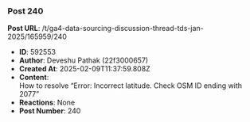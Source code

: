 ### Post 240
**Post URL**: /t/ga4-data-sourcing-discussion-thread-tds-jan-2025/165959/240
- **ID**: 592553
- **Author**: Deveshu Pathak (22f3000657)
- **Created At**: 2025-02-09T11:37:59.808Z
- **Content**:  
  How to resolve “Error: Incorrect latitude. Check OSM ID ending with 2077”
- **Reactions**: None
- **Post Number**: 240

